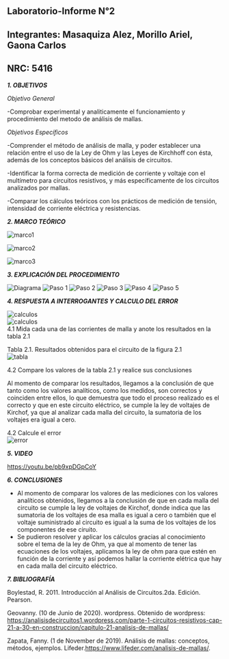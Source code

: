 ## Laboratorio-Informe N°2    
## Integrantes: Masaquiza Alez, Morillo Ariel, Gaona Carlos    
## NRC: 5416   

**_1. OBJETIVOS_**   

_Objetivo General_   

-Comprobar experimental y analiticamente el funcionamiento y procedimiento del metodo de análisis de mallas.

_Objetivos Específicos_    

-Comprender el método  de  análisis   de malla, y poder establecer una relación entre el uso de la Ley de Ohm y las Leyes de Kirchhoff   con   ésta,   además   de   los conceptos   básicos   del  análisis   de circuitos.

-Identificar la forma correcta de medición de corriente   y   voltaje   con   el   multímetro   para circuitos resistivos, y más específicamente de los circuitos analizados por mallas.

-Comparar   los   cálculos   teóricos   con   los prácticos de medición de tensión, intensidad de corriente eléctrica y resistencias.

**_2. MARCO TEÓRICO_**     

![marco1](https://github.com/AlexMP98/Laboratio-N2/blob/main/Imagenes/Marco%20teorico%20l2-1.PNG)

![marco2](https://github.com/AlexMP98/Laboratio-N2/blob/main/Imagenes/Marco%20teorico%20l2-2.PNG)

![marco3](https://github.com/AlexMP98/Laboratio-N2/blob/main/Imagenes/Marco%20teorico%20l2-3.PNG)

**_3. EXPLICACIÓN DEL PROCEDIMIENTO_**   

![Diagrama](https://github.com/AlexMP98/Laboratio-N2/blob/main/Imagenes/Diagrama.png)
![Paso 1](https://github.com/AlexMP98/Laboratio-N2/blob/main/Imagenes/Paso%201.png)
![Paso 2](https://github.com/AlexMP98/Laboratio-N2/blob/main/Imagenes/Paso%202.png)
![Paso 3](https://github.com/AlexMP98/Laboratio-N2/blob/main/Imagenes/Paso%203.png)
![Paso 4](https://github.com/AlexMP98/Laboratio-N2/blob/main/Imagenes/Paso%204.png)
![Paso 5](https://github.com/AlexMP98/Laboratio-N2/blob/main/Imagenes/Paso%205.png)


**_4. RESPUESTA A INTERROGANTES Y CALCULO DEL ERROR_**   

![calculos](https://github.com/AlexMP98/Laboratio-N2/blob/main/Imagenes/Lab2.png)   
![calculos](https://github.com/AlexMP98/Laboratio-N2/blob/main/Imagenes/Lab2_2.png)    
4.1 Mida cada una de las corrientes de malla y anote los resultados en la tabla 2.1  

Tabla 2.1. Resultados obtenidos para el circuito de la figura 2.1         
![tabla](https://github.com/AlexMP98/Laboratio-N2/blob/main/Imagenes/tabla.png)      

4.2 Compare los valores de la tabla 2.1 y realice sus conclusiones

Al momento de comparar los resultados, llegamos a la conclusión de que tanto como los valores analíticos, como los medidos, son correctos y coinciden entre ellos, lo que demuestra que todo el proceso realizado es el correcto y que en este circuito eléctrico, se cumple la ley de voltajes de Kirchof, ya que al analizar cada malla del circuito, la sumatoria de los voltajes era igual a cero.

4.2 Calcule el error    
![error](https://github.com/AlexMP98/Laboratio-N2/blob/main/Imagenes/Error2.png) 



**_5. VIDEO_**   

https://youtu.be/pb9xpDGpCoY

**_6. CONCLUSIONES_**   
* Al momento de comparar los valores de las mediciones con los valores analíticos obtenidos, llegamos a la conclusión de que en cada malla del circuito se cumple la ley de voltajes de Kirchof, donde indica que las sumatoria de los voltajes de esa malla es igual a cero o  también que el voltaje suministrado al circuito es igual a la suma de los voltajes de los componentes de ese ciruito.     
* Se pudieron resolver y aplicar los cálculos gracias al conocimiento sobre el tema de la ley de Ohm, ya que al momento de tener las ecuaciones de los voltajes, aplicamos la ley de ohm para que estén en función de la corriente y así podemos hallar la corriente elétrica que hay en cada malla del circuito eléctrico.   


**_7. BIBLIOGRAFÍA_**  

Boylestad, R. 2011. Introducción al Análisis de Circuitos.2da. Edición. Pearson.

Geovanny. (10 de Junio de 2020). wordpress. Obtenido de wordpress: https://analisisdecircuitos1.wordpress.com/parte-1-circuitos-resistivos-cap-21-a-30-en-construccion/capitulo-21-analisis-de-mallas/

Zapata, Fanny. (1 de November de 2019). Análisis de mallas: conceptos, métodos, ejemplos. Lifeder.https://www.lifeder.com/analisis-de-mallas/.
